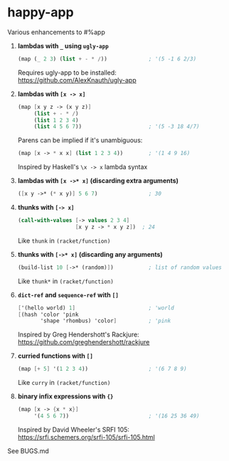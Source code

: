 # happy-app

Various enhancements to #%app

1. **lambdas with `_` using `ugly-app`**

   ```scheme
   (map (_ 2 3) (list + - * /))             ; '(5 -1 6 2/3)
   ```
   
   Requires ugly-app to be installed:  
   https://github.com/AlexKnauth/ugly-app

2. **lambdas with `[x -> x]`**

   ```scheme
   (map [x y z -> (x y z)]
        (list + - * /)
        (list 1 2 3 4)
        (list 4 5 6 7))                     ; '(5 -3 18 4/7)
   ```

   Parens can be implied if it's unambiguous:

   ```scheme
   (map [x -> * x x] (list 1 2 3 4))        ; '(1 4 9 16)
   ```

   Inspired by Haskell's `\x -> x` lambda syntax

3. **lambdas with `[x ->* x]` (discarding extra arguments)**

   ```scheme
   ([x y ->* (* x y)] 5 6 7)                ; 30
   ```

4. **thunks with `[-> x]`**

   ```scheme
   (call-with-values [-> values 2 3 4]
                     [x y z -> * x y z])  ; 24
   ```

   Like `thunk` in `(racket/function)`

5. **thunks with `[->* x]` (discarding any arguments)**

   ```scheme
   (build-list 10 [->* (random)])           ; list of random values
   ```

   Like `thunk*` in `(racket/function)`

6. **`dict-ref` and `sequence-ref` with `[]`**

   ```scheme
   ['(hello world) 1]                       ; 'world
   [(hash 'color 'pink
          'shape 'rhombus) 'color]          ; 'pink
   ```

   Inspired by Greg Hendershott's Rackjure:  
   https://github.com/greghendershott/rackjure

7. **curried functions with `[]`**

   ```scheme
   (map [+ 5] '(1 2 3 4))                   ; '(6 7 8 9)
   ```

   Like `curry` in `(racket/function)`

8. **binary infix expressions with `{}`**

   ```scheme
   (map [x -> {x * x}]
        '(4 5 6 7))                         ; '(16 25 36 49)
   ```

   Inspired by David Wheeler's SRFI 105:  
   https://srfi.schemers.org/srfi-105/srfi-105.html

See BUGS.md
